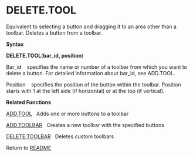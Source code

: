 # DELETE.TOOL

Equivalent to selecting a button and dragging it to an area other than a
toolbar. Deletes a button from a toolbar.

**Syntax**

**DELETE.TOOL**(**bar\_id, position**)

Bar\_id&nbsp;&nbsp;&nbsp;&nbsp;specifies the name or number of a toolbar
from which you want to delete a button. For detailed information about
bar\_id, see ADD.TOOL.

Position&nbsp;&nbsp;&nbsp;&nbsp;specifies the position of the button
within the toolbar. Position starts with 1 at the left side (if
horizontal) or at the top (if vertical).

**Related Functions**

[ADD.TOOL](ADD.TOOL.md)&nbsp;&nbsp;&nbsp;Adds one or more buttons to a toolbar

[ADD.TOOLBAR](ADD.TOOLBAR.md)&nbsp;&nbsp;&nbsp;Creates a new toolbar with the specified
buttons

[DELETE.TOOLBAR](DELETE.TOOLBAR.md)&nbsp;&nbsp;&nbsp;Deletes custom toolbars



Return to [README](README.md)

